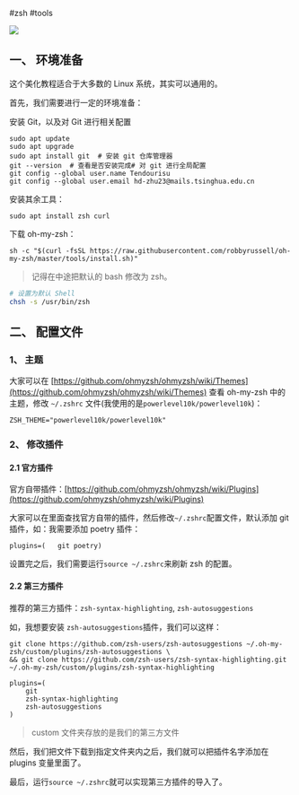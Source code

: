 #zsh #tools 

![](https://gitee.com/liuzhongkun1/img-store/raw/master/20231/1674298103_zztnuti00p.png1674298103071.png)

## 一、 环境准备

这个美化教程适合于大多数的 Linux 系统，其实可以通用的。

首先，我们需要进行一定的环境准备：

安装 Git，以及对 Git 进行相关配置

```shell
sudo apt update
sudo apt upgrade
sudo apt install git  # 安装 git 仓库管理器
git --version  # 查看是否安装完成# 对 git 进行全局配置
git config --global user.name Tendourisu
git config --global user.email hd-zhu23@mails.tsinghua.edu.cn
```

安装其余工具：

```shell
sudo apt install zsh curl
```

下载 oh-my-zsh：

```shell
sh -c "$(curl -fsSL https://raw.githubusercontent.com/robbyrussell/oh-my-zsh/master/tools/install.sh)"
```

> 记得在中途把默认的 bash 修改为 zsh。

```bash
# 设置为默认 Shell
chsh -s /usr/bin/zsh
```

## 二、 配置文件

### 1、 主题

大家可以在 [https://github.com/ohmyzsh/ohmyzsh/wiki/Themes](https://github.com/ohmyzsh/ohmyzsh/wiki/Themes) 查看 oh-my-zsh 中的主题，修改 `~/.zshrc` 文件(我使用的是`powerlevel10k/powerlevel10k`)：

```shell
ZSH_THEME="powerlevel10k/powerlevel10k"
```

### 2、 修改插件

#### 2.1 官方插件

官方自带插件：[https://github.com/ohmyzsh/ohmyzsh/wiki/Plugins](https://github.com/ohmyzsh/ohmyzsh/wiki/Plugins)

大家可以在里面查找官方自带的插件，然后修改`~/.zshrc`配置文件，默认添加 git 插件，如：我需要添加 poetry 插件：

```shell
plugins=(	git	poetry)
```

设置完之后，我们需要运行`source ~/.zshrc`来刷新 zsh 的配置。

#### 2.2 第三方插件

推荐的第三方插件：`zsh-syntax-highlighting`, `zsh-autosuggestions`

如，我想要安装 `zsh-autosuggestions`插件，我们可以这样：

```shell
git clone https://github.com/zsh-users/zsh-autosuggestions ~/.oh-my-zsh/custom/plugins/zsh-autosuggestions \
&& git clone https://github.com/zsh-users/zsh-syntax-highlighting.git ~/.oh-my-zsh/custom/plugins/zsh-syntax-highlighting
```

```text
plugins=(
	git
	zsh-syntax-highlighting
	zsh-autosuggestions
)
```

> custom 文件夹存放的是我们的第三方文件

然后，我们把文件下载到指定文件夹内之后，我们就可以把插件名字添加在 plugins 变量里面了。

最后，运行`source ~/.zshrc`就可以实现第三方插件的导入了。
